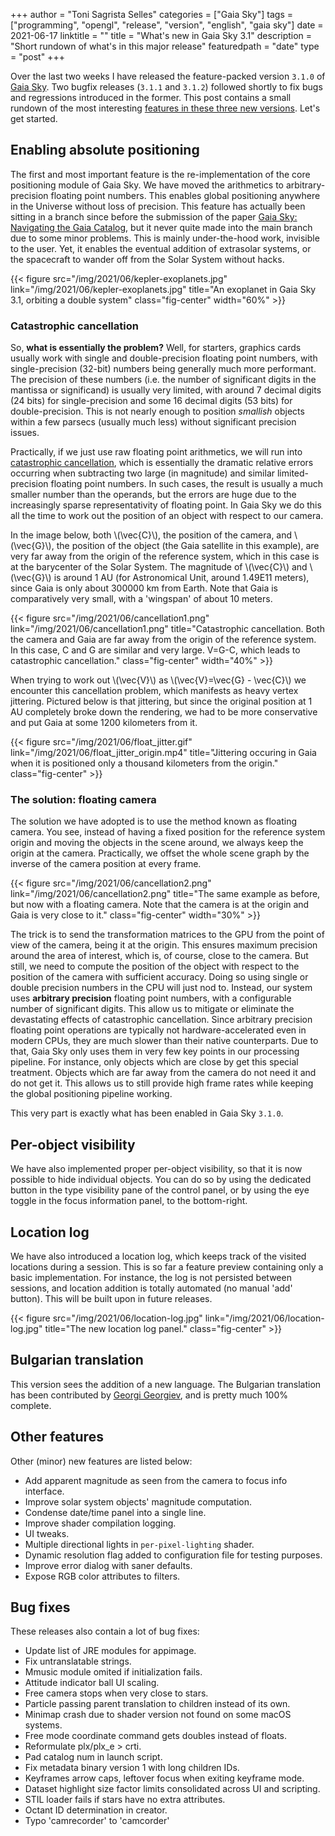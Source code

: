 +++
author = "Toni Sagrista Selles"
categories = ["Gaia Sky"]
tags = ["programming", "opengl", "release", "version", "english", "gaia sky"]
date = 2021-06-17
linktitle = ""
title = "What's new in Gaia Sky 3.1"
description = "Short rundown of what's in this major release"
featuredpath = "date"
type = "post"
+++

Over the last two weeks I have released the feature-packed version `3.1.0` of [Gaia Sky](https://zah.uni-heidelberg.de/gaia/outreach/gaiasky). Two bugfix releases (`3.1.1` and `3.1.2`) followed shortly to fix bugs and regressions introduced in the former. This post contains a small rundown of the most interesting [features in these three new versions](https://gitlab.com/langurmonkey/gaiasky/-/releases). Let's get started.

<!--more-->

<!-- Loading MathJax -->
<script src='https://cdnjs.cloudflare.com/ajax/libs/mathjax/2.7.5/MathJax.js?config=TeX-MML-AM_CHTML' async></script>

## Enabling absolute positioning

The first and most important feature is the re-implementation of the core positioning module of Gaia Sky. We have moved the arithmetics to arbitrary-precision floating point numbers. This enables global positioning anywhere in the Universe without loss of precision. This feature has actually been sitting in a branch since before the submission of the paper [Gaia Sky: Navigating the Gaia Catalog](https://ieeexplore.ieee.org/document/8440086), but it never quite made into the main branch due to some minor problems. This is mainly under-the-hood work, invisible to the user. Yet, it enables the eventual addition of extrasolar systems, or the spacecraft to wander off from the Solar System without hacks.

{{< figure src="/img/2021/06/kepler-exoplanets.jpg" link="/img/2021/06/kepler-exoplanets.jpg" title="An exoplanet in Gaia Sky 3.1, orbiting a double system" class="fig-center" width="60%" >}}

### Catastrophic cancellation

So, **what is essentially the problem?** Well, for starters, graphics cards usually work with single and double-precision floating point numbers, with single-precision (32-bit) numbers being generally much more performant. The precision of these numbers (i.e. the number of significant digits in the mantissa or significand) is usually very limited, with around 7 decimal digits (24 bits) for single-precision and some 16 decimal digits (53 bits) for double-precision. This is not nearly enough to position *smallish* objects within a few parsecs (usually much less) without significant precision issues.

Practically, if we just use raw floating point arithmetics, we will run into [catastrophic cancellation](https://en.wikipedia.org/wiki/Catastrophic_cancellation), which is essentially the dramatic relative errors occurring when subtracting two large (in magnitude) and similar limited-precision floating point numbers. In such cases, the result is usually a much smaller number than the operands, but the errors are huge due to the increasingly sparse representativity of floating point. In Gaia Sky we do this all the time to work out the position of an object with respect to our camera.

In the image below, both \\(\vec{C}\\), the position of the camera, and \\(\vec{G}\\), the position of the object (the Gaia satellite in this example), are very far away from the origin of the reference system, which in this case is at the barycenter of the Solar System. The magnitude of \\(\vec{C}\\) and \\(\vec{G}\\) is around 1 AU (for Astronomical Unit, around 1.49E11 meters), since Gaia is only about 300000 km from Earth. Note that Gaia is comparatively very small, with a 'wingspan' of about 10 meters. 

{{< figure src="/img/2021/06/cancellation1.png" link="/img/2021/06/cancellation1.png" title="Catastrophic cancellation. Both the camera and Gaia are far away from the origin of the reference system. In this case, C and G are similar and very large. V=G-C, which leads to catastrophic cancellation." class="fig-center" width="40%" >}}

When trying to work out \\(\vec{V}\\) as \\(\vec{V}=\vec{G} - \vec{C}\\) we encounter this cancellation problem, which manifests as heavy vertex jittering. Pictured below is that jittering, but since the original position at 1 AU completely broke down the rendering, we had to be more conservative and put Gaia at some 1200 kilometers from it.

{{< figure src="/img/2021/06/float_jitter.gif" link="/img/2021/06/float_jitter_origin.mp4" title="Jittering occuring in Gaia when it is positioned only a thousand kilometers from the origin." class="fig-center" >}}

### The solution: floating camera

The solution we have adopted is to use the method known as floating camera. You see, instead of having a fixed position for the reference system origin and moving the objects in the scene around, we always keep the origin at the camera. Practically, we offset the whole scene graph by the inverse of the camera position at every frame.

{{< figure src="/img/2021/06/cancellation2.png" link="/img/2021/06/cancellation2.png" title="The same example as before, but now with a floating camera. Note that the camera is at the origin and Gaia is very close to it." class="fig-center" width="30%" >}}

The trick is to send the transformation matrices to the GPU from the point of view of the camera, being it at the origin. This ensures maximum precision around the area of interest, which is, of course, close to the camera. But still, we need to compute the position of the object with respect to the position of the camera with sufficient accuracy. Doing so using single or double precision numbers in the CPU will just nod to. Instead, our system uses **arbitrary precision** floating point numbers, with a configurable number of significant digits. This allow us to mitigate or eliminate the devastating effects of catastrophic cancellation. Since arbitrary precision floating point operations are typically not hardware-accelerated even in modern CPUs, they are much slower than their native counterparts. Due to that, Gaia Sky only uses them in very few key points in our processing pipeline. For instance, only objects which are close by get this special treatment. Objects which are far away from the camera do not need it and do not get it. This allows us to still provide high frame rates while keeping the global positioning pipeline working.

This very part is exactly what has been enabled in Gaia Sky `3.1.0`.

## Per-object visibility

We have also implemented proper per-object visibility, so that it is now possible to hide individual objects. You can do so by using the dedicated button in the type visibility pane of the control panel, or by using the eye toggle in the focus information panel, to the bottom-right.

## Location log

We have also introduced a location log, which keeps track of the visited locations during a session. This is so far a feature preview containing only a basic implementation. For instance, the log is not persisted between sessions, and location addition is totally automated (no manual 'add' button). This will be built upon in future releases.

{{< figure src="/img/2021/06/location-log.jpg" link="/img/2021/06/location-log.jpg" title="The new location log panel." class="fig-center" >}}

## Bulgarian translation

This version sees the addition of a new language. The Bulgarian translation has been contributed by [Georgi Georgiev](https://gitlab.com/RacerBG), and is pretty much 100% complete.

## Other features

Other (minor) new features are listed below:

- Add apparent magnitude as seen from the camera to focus info interface.
- Improve solar system objects' magnitude computation.
- Condense date/time panel into a single line.
- Improve shader compilation logging.
- UI tweaks.
- Multiple directional lights in `per-pixel-lighting` shader.
- Dynamic resolution flag added to configuration file for testing purposes.
- Improve error dialog with saner defaults.
- Expose RGB color attributes to filters.

## Bug fixes

These releases also contain a lot of bug fixes:

- Update list of JRE modules for appimage.
- Fix untranslatable strings.
- Mmusic module omited if initialization fails.
- Attitude indicator ball UI scaling.
- Free camera stops when very close to stars.
- Particle passing parent translation to children instead of its own.
- Minimap crash due to shader version not found on some macOS systems.
- Free mode coordinate command gets doubles instead of floats.
- Reformulate plx/plx_e > crti.
- Pad catalog num in launch script.
- Fix metadata binary version 1 with long children IDs.
- Keyframes arrow caps, leftover focus when exiting keyframe mode.
- Dataset highlight size factor  limits consolidated across UI and scripting.
- STIL loader fails if stars have no extra attributes.
- Octant ID determination in creator.
- Typo 'camrecorder' to 'camcorder'

